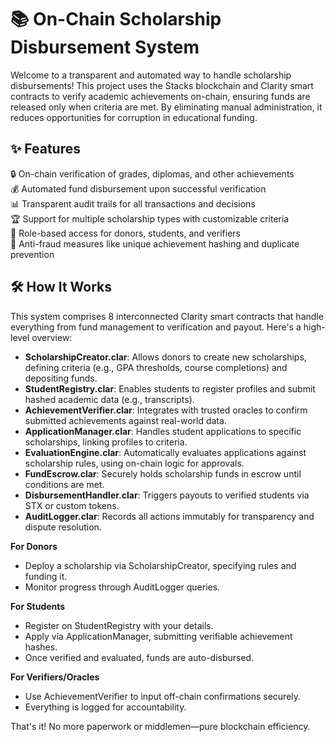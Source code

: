 # 📚 On-Chain Scholarship Disbursement System

Welcome to a transparent and automated way to handle scholarship disbursements! This project uses the Stacks blockchain and Clarity smart contracts to verify academic achievements on-chain, ensuring funds are released only when criteria are met. By eliminating manual administration, it reduces opportunities for corruption in educational funding.

## ✨ Features

🔒 On-chain verification of grades, diplomas, and other achievements  
💰 Automated fund disbursement upon successful verification  
📊 Transparent audit trails for all transactions and decisions  
🏆 Support for multiple scholarship types with customizable criteria  
👥 Role-based access for donors, students, and verifiers  
🚫 Anti-fraud measures like unique achievement hashing and duplicate prevention  

## 🛠 How It Works

This system comprises 8 interconnected Clarity smart contracts that handle everything from fund management to verification and payout. Here's a high-level overview:

- **ScholarshipCreator.clar**: Allows donors to create new scholarships, defining criteria (e.g., GPA thresholds, course completions) and depositing funds.  
- **StudentRegistry.clar**: Enables students to register profiles and submit hashed academic data (e.g., transcripts).  
- **AchievementVerifier.clar**: Integrates with trusted oracles to confirm submitted achievements against real-world data.  
- **ApplicationManager.clar**: Handles student applications to specific scholarships, linking profiles to criteria.  
- **EvaluationEngine.clar**: Automatically evaluates applications against scholarship rules, using on-chain logic for approvals.  
- **FundEscrow.clar**: Securely holds scholarship funds in escrow until conditions are met.  
- **DisbursementHandler.clar**: Triggers payouts to verified students via STX or custom tokens.  
- **AuditLogger.clar**: Records all actions immutably for transparency and dispute resolution.  

**For Donors**  
- Deploy a scholarship via ScholarshipCreator, specifying rules and funding it.  
- Monitor progress through AuditLogger queries.  

**For Students**  
- Register on StudentRegistry with your details.  
- Apply via ApplicationManager, submitting verifiable achievement hashes.  
- Once verified and evaluated, funds are auto-disbursed.  

**For Verifiers/Oracles**  
- Use AchievementVerifier to input off-chain confirmations securely.  
- Everything is logged for accountability.  

That's it! No more paperwork or middlemen—pure blockchain efficiency.